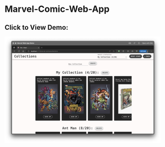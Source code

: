 # Marvel-Comic-Web-App

## Click to View Demo:
[![Model](https://github.com/Jason-Wuuuu/Marvel-Comic-Web-App/blob/main/Screenshots/Collections.png)](https://youtu.be/s-UlDixP3EU)
